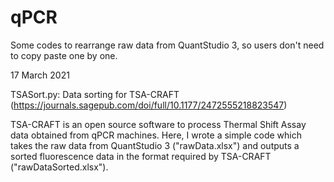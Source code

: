 # qPCR
Some codes to rearrange raw data from QuantStudio 3, so users don't need to copy paste one by one.

17 March 2021

TSASort.py: Data sorting for TSA-CRAFT (https://journals.sagepub.com/doi/full/10.1177/2472555218823547)

TSA-CRAFT is an open source software to process Thermal Shift Assay data obtained from qPCR machines.
Here, I wrote a simple code which takes the raw data from QuantStudio 3 ("rawData.xlsx") and outputs a sorted fluorescence data in the format required by TSA-CRAFT ("rawDataSorted.xlsx").
